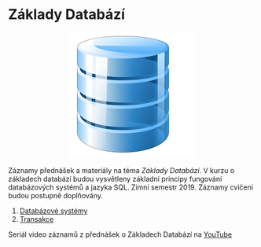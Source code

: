 # Základy Databází

<p align="center">
<img src="https://github.com/PetrVobornik/prednasky/raw/master/Databaze/theme.png" alt="Databáze" width="256" />
</p>


Záznamy přednášek a materiály na téma *Základy Databází*.
V kurzu o základech databází budou vysvětleny základní principy fungování databázových systémů a jazyka SQL.
Zimní semestr 2019. Záznamy cvičení budou postupně doplňovány.

1. [Databázové systémy](https://github.com/PetrVobornik/prednasky/tree/master/Databaze/01-Databazeove-systemy)
1. [Transakce](https://github.com/PetrVobornik/prednasky/tree/master/Databaze/08-Transakce)

Seriál video záznamů z přednášek o Základech Databází na [YouTube](https://www.youtube.com/playlist?list=PLxTqV9i8bnb_ZkImlRjWJLIVQTkC_1VBT)
